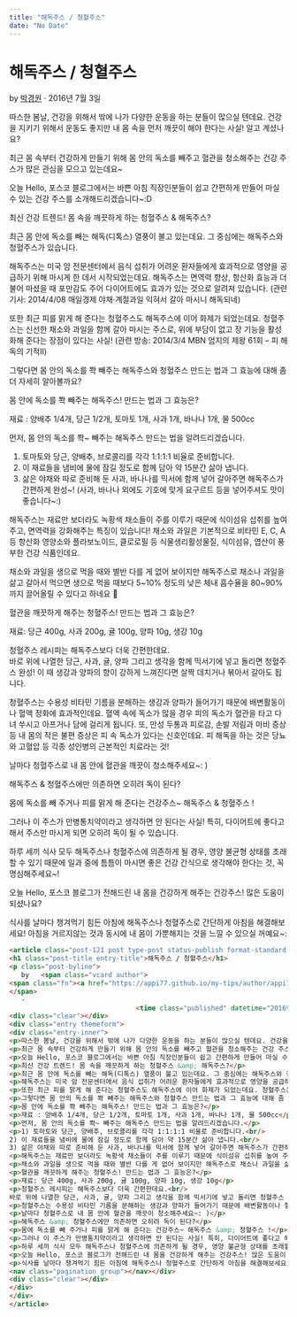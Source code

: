 ```yaml
---
title: "해독주스 / 청혈주스"
date: "No Date"
---
```


해독주스 / 청혈주스
===========

by 
[박경원](https://appi77.github.io/my-tips/author/appi77/ "박경원이(가) 작성한 글")
·
2016년 7월 3일

따스한 봄날, 건강을 위해서 밖에 나가 다양한 운동을 하는 분들이 많으실 텐데요. 건강을 지키기 위해서 운동도 좋지만 내 몸 속을 먼저 깨끗이 해야 한다는 사실! 알고 계셨나요?

최근 몸 속부터 건강하게 만들기 위해 몸 안의 독소를 빼주고 혈관을 청소해주는 건강 주스가 많은 관심을 모으고 있는데요~

오늘 Hello, 포스코 블로그에서는 바쁜 아침 직장인분들이 쉽고 간편하게 만들어 마실 수 있는 건강 주스를 소개해드리겠습니다~:D

최신 건강 트렌드! 몸 속을 깨끗하게 하는 청혈주스 & 해독주스?

최근 몸 안에 독소를 빼는 해독(디톡스) 열풍이 불고 있는데요. 그 중심에는 해독주스와 청혈주스가 있습니다.

해독주스는 미국 암 전문센터에서 음식 섭취가 어려운 환자들에게 효과적으로 영양을 공급하기 위해 마시게 한 데서 시작되었는데요. 해독주스는 면역력 향상, 항산화 효능과 더불어 마셨을 때 포만감도 주어 다이어트에도 효과가 있는 것으로 알려져 있습니다. (관련 기사: 2014/4/08 매일경제 야채·계절과일 익혀서 갈아 마시니 해독되네)

또한 최근 피를 맑게 해 준다는 청혈주스도 해독주스에 이어 화제가 되었는데요. 청혈주스는 신선한 채소와 과일을 함께 갈아 마시는 주스로, 위에 부담이 없고 장 기능을 활성화해 준다는 장점이 있다는 사실! (관련 방송: 2014/3/4 MBN 엄지의 제왕 61회 – 피 해독의 기적Ⅱ)

그렇다면 몸 안의 독소를 쫙 빼주는 해독주스와 청혈주스 만드는 법과 그 효능에 대해 좀 더 자세히 알아볼까요?

몸 안에 독소를 쫙 빼주는 해독주스! 만드는 법과 그 효능은?

재료 : 양배추 1/4개, 당근 1/2개, 토마토 1개, 사과 1개, 바나나 1개, 물 500cc

먼저, 몸 안의 독소를 쫙~ 빼주는 해독주스 만드는 법을 알려드리겠습니다.

1) 토마토와 당근, 양배추, 브로콜리를 각각 1:1:1:1 비율로 준비합니다.  
2) 이 재료들을 냄비에 물에 잠길 정도로 함께 담아 약 15분간 삶아 냅니다.  
3) 삶은 야채와 따로 준비해 둔 사과, 바나나를 믹서에 함께 넣어 갈아주면 해독주스가 간편하게 완성~! (사과, 바나나 외에도 기호에 맞게 요구르트 등을 넣어주셔도 맛이 좋습니다~:)

해독주스는 재료만 보더라도 녹황색 채소들이 주를 이루기 때문에 식이섬유 섭취를 높여 주고, 면역력을 강화해주는 특징이 있습니다! 채소와 과일은 기본적으로 비타민 E, C, A 등 항산화 영양소와 플라보노이드, 클로로필 등 식물생리활성물질, 식이섬유, 엽산이 풍부한 건강 식품인데요.

채소와 과일을 생으로 먹을 때와 별반 다를 게 없어 보이지만 해독주스로 채소나 과일을 삶고 갈아서 먹으면 생으로 먹을 때보다 5~10% 정도의 낮은 체내 흡수율을 80~90%까지 끌어올릴 수 있다고 하네요 🙂

혈관을 깨끗하게 해주는 청혈주스! 만드는 법과 그 효능은?

재료: 당근 400g, 사과 200g, 귤 100g, 양파 10g, 생강 10g

청혈주스 레시피는 해독주스보다 더욱 간편한데요.  
바로 위에 나열한 당근, 사과, 귤, 양파 그리고 생각을 함께 믹서기에 넣고 돌리면 청혈주스 완성! 이 때 생강과 양파의 향이 강하게 느껴진다면 살짝 데치거나 볶아서 갈아도 됩니다.

청혈주스는 수용성 비타민 기름을 분해하는 생강과 양파가 들어가기 때문에 배변활동이나 혈액 정화에 효과적인데요. 혈액 속에 독소가 많을 경우 피의 독소가 혈관을 타고 다녀 쑤시고 아프거나 담에 걸리게 됩니다. 또, 만성 두통과 피로감, 손발 저림과 마비 증상 등 내 몸의 작은 불편 증상은 피 속 독소가 있다는 신호인데요. 피 해독을 하는 것은 당뇨와 고혈압 등 각종 성인병의 근본적인 치료라는 것!

날마다 청혈주스로 내 몸 안에 혈관을 깨끗이 청소해주세요~: )

해독주스 & 청혈주스에만 의존하면 오히려 독이 된다?

몸에 독소를 빼 주거나 피를 맑게 해 준다는 건강주스~ 해독주스 & 청혈주스 !

그러나 이 주스가 만병통치약이라고 생각하면 안 된다는 사실! 특히, 다이어트에 좋다고 해서 주스만 마시게 되면 오히려 독이 될 수 있습니다.

하루 세끼 식사 모두 해독주스나 청혈주스에 의존하게 될 경우, 영양 불균형 상태를 초래할 수 있기 때문에 일과 중에 틈틈이 마시면 좋은 건강 간식으로 생각해야 한다는 것, 꼭 명심해주세요~!

오늘 Hello, 포스코 블로그가 전해드린 내 몸을 건강하게 해주는 건강주스! 많은 도움이 되셨나요?

식사를 날마다 챙겨먹기 힘든 아침에 해독주스나 청혈주스로 간단하게 아침을 해결해보세요! 아침을 거르지않는 것과 동시에 내 몸이 가뿐해지는 것을 느낄 수 있으실 꺼예요~:

```html
<article class="post-121 post type-post status-publish format-standard hentry category-18"><div class="post-inner group">
<h1 class="post-title entry-title">해독주스 / 청혈주스</h1>
<p class="post-byline">
   by   <span class="vcard author">
<span class="fn"><a href="https://appi77.github.io/my-tips/author/appi77/" rel="author" title="박경원이(가) 작성한 글">박경원</a></span>
</span>
   ·
                                <time class="published" datetime="2016년 7월 3일">2016년 7월 3일</time></p>
<div class="clear"></div>
<div class="entry themeform">
<div class="entry-inner">
<p>따스한 봄날, 건강을 위해서 밖에 나가 다양한 운동을 하는 분들이 많으실 텐데요. 건강을 지키기 위해서 운동도 좋지만 내 몸 속을 먼저 깨끗이 해야 한다는 사실! 알고 계셨나요?</p>
<p>최근 몸 속부터 건강하게 만들기 위해 몸 안의 독소를 빼주고 혈관을 청소해주는 건강 주스가 많은 관심을 모으고 있는데요~</p>
<p>오늘 Hello, 포스코 블로그에서는 바쁜 아침 직장인분들이 쉽고 간편하게 만들어 마실 수 있는 건강 주스를 소개해드리겠습니다~:D</p>
<p>최신 건강 트렌드! 몸 속을 깨끗하게 하는 청혈주스 &amp; 해독주스?</p>
<p>최근 몸 안에 독소를 빼는 해독(디톡스) 열풍이 불고 있는데요. 그 중심에는 해독주스와 청혈주스가 있습니다.</p>
<p>해독주스는 미국 암 전문센터에서 음식 섭취가 어려운 환자들에게 효과적으로 영양을 공급하기 위해 마시게 한 데서 시작되었는데요. 해독주스는 면역력 향상, 항산화 효능과 더불어 마셨을 때 포만감도 주어 다이어트에도 효과가 있는 것으로 알려져 있습니다. (관련 기사: 2014/4/08 매일경제 야채·계절과일 익혀서 갈아 마시니 해독되네)</p>
<p>또한 최근 피를 맑게 해 준다는 청혈주스도 해독주스에 이어 화제가 되었는데요. 청혈주스는 신선한 채소와 과일을 함께 갈아 마시는 주스로, 위에 부담이 없고 장 기능을 활성화해 준다는 장점이 있다는 사실! (관련 방송: 2014/3/4 MBN 엄지의 제왕 61회 – 피 해독의 기적Ⅱ)</p>
<p>그렇다면 몸 안의 독소를 쫙 빼주는 해독주스와 청혈주스 만드는 법과 그 효능에 대해 좀 더 자세히 알아볼까요?</p>
<p>몸 안에 독소를 쫙 빼주는 해독주스! 만드는 법과 그 효능은?</p>
<p>재료 : 양배추 1/4개, 당근 1/2개, 토마토 1개, 사과 1개, 바나나 1개, 물 500cc</p>
<p>먼저, 몸 안의 독소를 쫙~ 빼주는 해독주스 만드는 법을 알려드리겠습니다.</p>
<p>1) 토마토와 당근, 양배추, 브로콜리를 각각 1:1:1:1 비율로 준비합니다.<br/>
2) 이 재료들을 냄비에 물에 잠길 정도로 함께 담아 약 15분간 삶아 냅니다.<br/>
3) 삶은 야채와 따로 준비해 둔 사과, 바나나를 믹서에 함께 넣어 갈아주면 해독주스가 간편하게 완성~! (사과, 바나나 외에도 기호에 맞게 요구르트 등을 넣어주셔도 맛이 좋습니다~:)</p>
<p>해독주스는 재료만 보더라도 녹황색 채소들이 주를 이루기 때문에 식이섬유 섭취를 높여 주고, 면역력을 강화해주는 특징이 있습니다! 채소와 과일은 기본적으로 비타민 E, C, A 등 항산화 영양소와 플라보노이드, 클로로필 등 식물생리활성물질, 식이섬유, 엽산이 풍부한 건강 식품인데요.</p>
<p>채소와 과일을 생으로 먹을 때와 별반 다를 게 없어 보이지만 해독주스로 채소나 과일을 삶고 갈아서 먹으면 생으로 먹을 때보다 5~10% 정도의 낮은 체내 흡수율을 80~90%까지 끌어올릴 수 있다고 하네요 🙂</p>
<p>혈관을 깨끗하게 해주는 청혈주스! 만드는 법과 그 효능은?</p>
<p>재료: 당근 400g, 사과 200g, 귤 100g, 양파 10g, 생강 10g</p>
<p>청혈주스 레시피는 해독주스보다 더욱 간편한데요.<br/>
바로 위에 나열한 당근, 사과, 귤, 양파 그리고 생각을 함께 믹서기에 넣고 돌리면 청혈주스 완성! 이 때 생강과 양파의 향이 강하게 느껴진다면 살짝 데치거나 볶아서 갈아도 됩니다.</p>
<p>청혈주스는 수용성 비타민 기름을 분해하는 생강과 양파가 들어가기 때문에 배변활동이나 혈액 정화에 효과적인데요. 혈액 속에 독소가 많을 경우 피의 독소가 혈관을 타고 다녀 쑤시고 아프거나 담에 걸리게 됩니다. 또, 만성 두통과 피로감, 손발 저림과 마비 증상 등 내 몸의 작은 불편 증상은 피 속 독소가 있다는 신호인데요. 피 해독을 하는 것은 당뇨와 고혈압 등 각종 성인병의 근본적인 치료라는 것!</p>
<p>날마다 청혈주스로 내 몸 안에 혈관을 깨끗이 청소해주세요~: )</p>
<p>해독주스 &amp; 청혈주스에만 의존하면 오히려 독이 된다?</p>
<p>몸에 독소를 빼 주거나 피를 맑게 해 준다는 건강주스~ 해독주스 &amp; 청혈주스 !</p>
<p>그러나 이 주스가 만병통치약이라고 생각하면 안 된다는 사실! 특히, 다이어트에 좋다고 해서 주스만 마시게 되면 오히려 독이 될 수 있습니다.</p>
<p>하루 세끼 식사 모두 해독주스나 청혈주스에 의존하게 될 경우, 영양 불균형 상태를 초래할 수 있기 때문에 일과 중에 틈틈이 마시면 좋은 건강 간식으로 생각해야 한다는 것, 꼭 명심해주세요~!</p>
<p>오늘 Hello, 포스코 블로그가 전해드린 내 몸을 건강하게 해주는 건강주스! 많은 도움이 되셨나요?</p>
<p>식사를 날마다 챙겨먹기 힘든 아침에 해독주스나 청혈주스로 간단하게 아침을 해결해보세요! 아침을 거르지않는 것과 동시에 내 몸이 가뿐해지는 것을 느낄 수 있으실 꺼예요~:</p>
<nav class="pagination group"></nav></div>
<div class="clear"></div>
</div>
</div>
</article>
```
